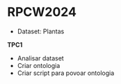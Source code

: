 # RPCW2024

* Dataset: Plantas

**TPC1**

* Analisar dataset
* Criar ontologia
* Criar script para povoar ontologia